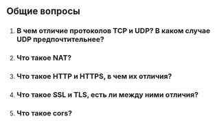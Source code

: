 ## Общие вопросы

1. ### В чем отличие протоколов TCP и UDP? В каком случае UDP предпочтительнее?
2. ### Что такое NAT?
3. ### Что такое HTTP и HTTPS, в чем их отличия?
4. ### Что такое SSL и TLS, есть ли между ними отличия?
5. ### Что такое cors?
